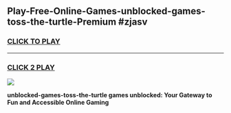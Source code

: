 
## Play-Free-Online-Games-unblocked-games-toss-the-turtle-Premium #zjasv
<h3>
<a href="https://premium.freeplayer.one?title=unblocked-games-toss-the-turtle&ref=8M">CLICK TO PLAY</a></h3>
<hr>

<h3>
<a href="https://premium.freeplayer.one?title=unblocked-games-toss-the-turtle&ref=8M">CLICK 2 PLAY</a>
  
</h3>

<a href="https://premium.freeplayer.one?title=unblocked-games-toss-the-turtle&ref=8M"><img src="https://clearcache.store/games.png"></a>


**unblocked-games-toss-the-turtle games unblocked: Your Gateway to Fun and Accessible Online Gaming**
